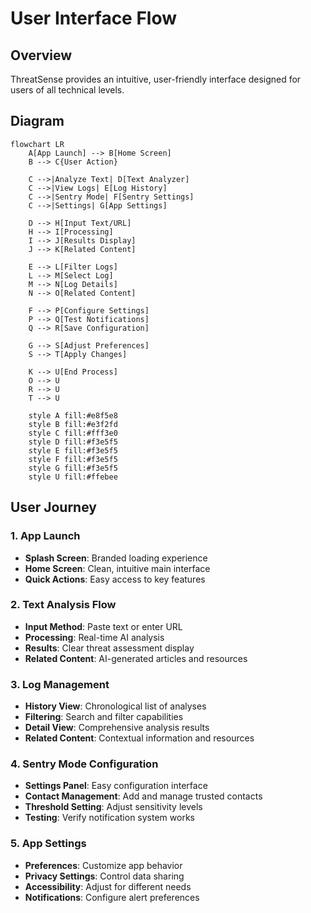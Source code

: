 # User Interface Flow

## Overview

ThreatSense provides an intuitive, user-friendly interface designed for users of all technical levels.

## Diagram

```mermaid
flowchart LR
    A[App Launch] --> B[Home Screen]
    B --> C{User Action}
    
    C -->|Analyze Text| D[Text Analyzer]
    C -->|View Logs| E[Log History]
    C -->|Sentry Mode| F[Sentry Settings]
    C -->|Settings| G[App Settings]
    
    D --> H[Input Text/URL]
    H --> I[Processing]
    I --> J[Results Display]
    J --> K[Related Content]
    
    E --> L[Filter Logs]
    L --> M[Select Log]
    M --> N[Log Details]
    N --> O[Related Content]
    
    F --> P[Configure Settings]
    P --> Q[Test Notifications]
    Q --> R[Save Configuration]
    
    G --> S[Adjust Preferences]
    S --> T[Apply Changes]
    
    K --> U[End Process]
    O --> U
    R --> U
    T --> U
    
    style A fill:#e8f5e8
    style B fill:#e3f2fd
    style C fill:#fff3e0
    style D fill:#f3e5f5
    style E fill:#f3e5f5
    style F fill:#f3e5f5
    style G fill:#f3e5f5
    style U fill:#ffebee
```

## User Journey

### 1. App Launch
- **Splash Screen**: Branded loading experience
- **Home Screen**: Clean, intuitive main interface
- **Quick Actions**: Easy access to key features

### 2. Text Analysis Flow
- **Input Method**: Paste text or enter URL
- **Processing**: Real-time AI analysis
- **Results**: Clear threat assessment display
- **Related Content**: AI-generated articles and resources

### 3. Log Management
- **History View**: Chronological list of analyses
- **Filtering**: Search and filter capabilities
- **Detail View**: Comprehensive analysis results
- **Related Content**: Contextual information and resources

### 4. Sentry Mode Configuration
- **Settings Panel**: Easy configuration interface
- **Contact Management**: Add and manage trusted contacts
- **Threshold Setting**: Adjust sensitivity levels
- **Testing**: Verify notification system works

### 5. App Settings
- **Preferences**: Customize app behavior
- **Privacy Settings**: Control data sharing
- **Accessibility**: Adjust for different needs
- **Notifications**: Configure alert preferences 